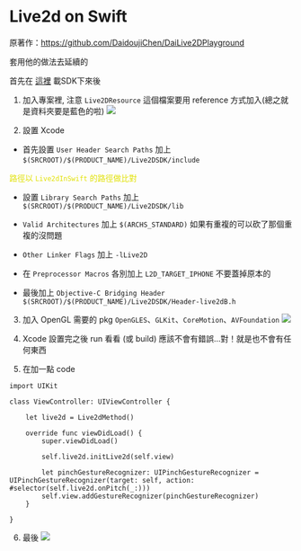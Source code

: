 # Live2d on Swift

原著作：https://github.com/DaidoujiChen/DaiLive2DPlayground

套用他的做法去延續的

首先在 [這裡](https://drive.google.com/file/d/1vCwgwgv78u3U66thNA7VoGjdOdGiT7lV/view?usp=sharing) 載SDK下來後

1. 加入專案裡, 注意 `Live2DResource` 這個檔案要用 reference 方式加入(總之就是資料夾要是藍色的啦)
![](https://i.imgur.com/cbiqzKw.png)

2. 設置 Xcode

- 首先設置 `User Header Search Paths`
加上
`$(SRCROOT)/$(PRODUCT_NAME)/Live2DSDK/include`

<span style="color: #E1E100;">路徑以 `Live2dInSwift` 的路徑做比對</span>

- 設置 `Library Search Paths`
加上
`$(SRCROOT)/$(PRODUCT_NAME)/Live2DSDK/lib`

- `Valid Architectures`
加上
`$(ARCHS_STANDARD)`
如果有重複的可以砍了那個重複的沒問題

- `Other Linker Flags` 加上 `-lLive2D`

- 在 `Preprocessor Macros`
各別加上
`L2D_TARGET_IPHONE`
不要蓋掉原本的

- 最後加上 `Objective-C Bridging Header`
`$(SRCROOT)/$(PRODUCT_NAME)/Live2DSDK/Header-live2dB.h`

3. 加入 OpenGL 需要的 pkg
`OpenGLES`、`GLKit`、`CoreMotion`、`AVFoundation`
![](https://i.imgur.com/KupWeQ5.png)

4. Xcode 設置完之後 run 看看 (或 build)
應該不會有錯誤...對！就是也不會有任何東西

5. 在加一點 code
```
import UIKit

class ViewController: UIViewController {

    let live2d = Live2dMethod()
    
    override func viewDidLoad() {
        super.viewDidLoad()
        
        self.live2d.initLive2d(self.view)
        
        let pinchGestureRecognizer: UIPinchGestureRecognizer = UIPinchGestureRecognizer(target: self, action: #selector(self.live2d.onPitch(_:)))
        self.view.addGestureRecognizer(pinchGestureRecognizer)
    }

}
```

6. 最後
![](https://i.imgur.com/BQ8dVoy.png)
